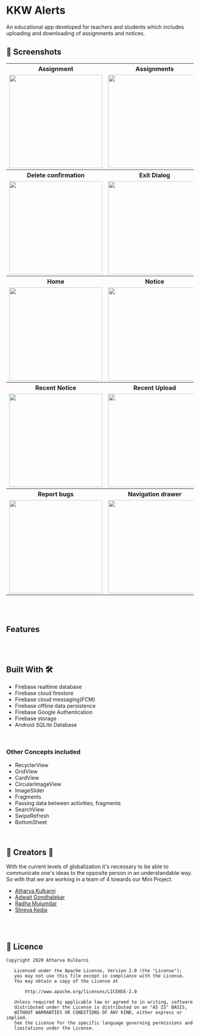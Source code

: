 # KKW Alerts

An educational app developed for teachers and students which includes uploading and downloading of assignments and notices.



## 📸 Screenshots

<table>
  <tr>
    <th>Assignment</th>
    <th>Assignments</th>
    <th>Date picker</th>
  </tr>
  <tr>
    <td><img src="https://user-images.githubusercontent.com/47221267/99143611-de2d9580-2684-11eb-8f1e-ca7c1c3d89b5.jpg" width="250px"></td>
    <td><img src="https://user-images.githubusercontent.com/47221267/99143843-cbb45b80-2686-11eb-9133-addb8f7048a2.jpg" width="250px"></td>
    <td><img src="https://user-images.githubusercontent.com/47221267/99143880-1a61f580-2687-11eb-9e5c-a09e4f5b671d.jpg" width="250px"></td>
  </tr>
  
  <tr>
    <th>Delete confirmation</th>
    <th>Exit Dialog</th>
    <th>Filters</th>
  </tr>
  <tr>
    <td><img src="https://user-images.githubusercontent.com/47221267/99143936-b0961b80-2687-11eb-89f8-a653386aea19.jpg" width="250px"></td>
    <td><img src="https://user-images.githubusercontent.com/47221267/99144041-96107200-2688-11eb-9dc0-d2678bea746a.jpg" width="250px"></td>
    <td><img src="https://user-images.githubusercontent.com/47221267/99144137-3797c380-2689-11eb-81c8-494837d389ef.jpg" width="250px"></td>
  </tr>
  
  <tr>
    <th>Home</th>
    <th>Notice</th>
    <th>Notices</th>
  </tr>
  <tr>
    <td><img src="https://user-images.githubusercontent.com/47221267/99144295-b2ada980-268a-11eb-9c13-3b5965780575.jpg" width="250px"></td>
    <td><img src="https://user-images.githubusercontent.com/47221267/99144363-2d76c480-268b-11eb-8cb1-de67e47c284d.jpg" width="250px"></td>
    <td><img src="https://user-images.githubusercontent.com/47221267/99144437-e3daa980-268b-11eb-9703-b43376cb2abc.jpg" width="250px"></td>
  </tr>
  
  <tr>
    <th>Recent Notice</th>
    <th>Recent Upload</th>
    <th>Recent Uploads</th>
  </tr>
  <tr>
    <td><img src="https://user-images.githubusercontent.com/47221267/99144458-171d3880-268c-11eb-93cc-6a312528dfda.jpg" width="250px"></td>
    <td><img src="https://user-images.githubusercontent.com/47221267/99144509-84c96480-268c-11eb-9042-237755de637d.jpg" width="250px"></td>
    <td><img src="https://user-images.githubusercontent.com/47221267/99144553-cc4ff080-268c-11eb-80d8-0854e14f60f4.jpg" width="250px"></td>
  </tr>
  
  <tr>
    <th>Report bugs</th>
    <th>Navigation drawer</th>
    <th>Upload</th>
  </tr>
  <tr>
    <td><img src="https://user-images.githubusercontent.com/47221267/99144602-294ba680-268d-11eb-8353-def75152de2d.jpg" width="250px"></td>
    <td><img src="https://user-images.githubusercontent.com/47221267/99144618-5435fa80-268d-11eb-9bf9-f0828a03227d.jpg" width="250px"></td>
    <td><img src="https://user-images.githubusercontent.com/47221267/99144643-87788980-268d-11eb-8489-cbac6928145f.jpg" width="250px"></td>
  </tr>
</table>


<BR><BR>
   
## Features

<BR><BR>
  
  
## Built With 🛠

- Firebase realtime database
- Firebase cloud firestore
- Firebase cloud messaging(FCM)
- Firebase offline data persistence
- Firebase Google Authentication
- Firebase storage
- Android SQLite Database

<BR>

### Other Concepts included
- RecyclerView
- GridView
- CardView
- CircularImageView
- ImageSlider
- Fragments
- Passing data between activities, fragments
- SearchView
- SwipeRefresh
- BottomSheet

<BR>

## 📱 Creators  🤝

  With the current levels of globalization it's necessary to be able to communicate one's ideas to the opposite person in an understandable way. <BR> So with that we are working in a team of 4 towards our Mini Project.
- [Atharva Kulkarni](https://kulkarniatharva.github.io)
- [Adwait Gondhalekar](https://github.com/adwaitgondhalekar)
- [Radha Mujumdar](https://github.com/radhamujumdar)
- [Shreya Kedia](https://github.com/shreya-kedia)



<BR><BR>
  
  
   
 ## 📜 Licence

```
Copyright 2020 Atharva Kulkarni

   Licensed under the Apache License, Version 2.0 (the "License");
   you may not use this file except in compliance with the License.
   You may obtain a copy of the License at

       http://www.apache.org/licenses/LICENSE-2.0

   Unless required by applicable law or agreed to in writing, software
   distributed under the License is distributed on an "AS IS" BASIS,
   WITHOUT WARRANTIES OR CONDITIONS OF ANY KIND, either express or implied.
   See the License for the specific language governing permissions and
   limitations under the License.
   
   ```
